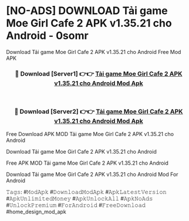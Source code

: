 # [NO-ADS] DOWNLOAD Tải game Moe Girl Cafe 2 APK v1.35.21 cho Android - 0somr
Download Tải game Moe Girl Cafe 2 APK v1.35.21 cho Android Free Mod APK

<div align="center">
<h3>🔴 Download [Server1] 👉👉 <a href="https://apk-comot.site?title=Tải_game_Moe_Girl_Cafe_2_APK_v1.35.21_cho_Android">Tải game Moe Girl Cafe 2 APK v1.35.21 cho Android Mod Apk</a></h3><br>

<h3>🔴 Download [Server2] 👉👉 <a href="https://apk-comot.site?title=Tải_game_Moe_Girl_Cafe_2_APK_v1.35.21_cho_Android">Tải game Moe Girl Cafe 2 APK v1.35.21 cho Android Mod Apk</a></h3>
</div>


Free Download APK MOD Tải game Moe Girl Cafe 2 APK v1.35.21 cho Android

Download Tải game Moe Girl Cafe 2 APK v1.35.21 cho Android 

Free APK MOD Tải game Moe Girl Cafe 2 APK v1.35.21 cho Android 

Download Tải game Moe Girl Cafe 2 APK v1.35.21 cho Android Mod For Android

𝚃𝚊𝚐𝚜: #𝙼𝚘𝚍𝙰𝚙𝚔 #𝙳𝚘𝚠𝚗𝚕𝚘𝚊𝚍𝙼𝚘𝚍𝙰𝚙𝚔 #𝙰𝚙𝚔𝙻𝚊𝚝𝚎𝚜𝚝𝚅𝚎𝚛𝚜𝚒𝚘𝚗 #𝙰𝚙𝚔𝚄𝚗𝚕𝚒𝚖𝚒𝚝𝚎𝚍𝙼𝚘𝚗𝚎𝚢 #𝙰𝚙𝚔𝚄𝚗𝚕𝚘𝚌𝚔𝙰𝚕𝚕 #𝙰𝚙𝚔𝙽𝚘𝙰𝚍𝚜 #𝚄𝚗𝚕𝚘𝚌𝚔𝙿𝚛𝚎𝚖𝚒𝚞𝚖 #𝙵𝚘𝚛𝙰𝚗𝚍𝚛𝚘𝚒𝚍 #𝙵𝚛𝚎𝚎𝙳𝚘𝚠𝚗𝚕𝚘𝚊𝚍 #home_design_mod_apk